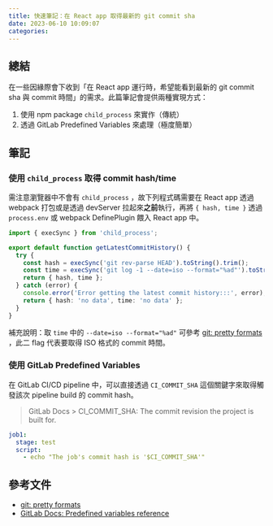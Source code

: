 ```yaml
---
title: 快速筆記：在 React app 取得最新的 git commit sha
date: 2023-06-10 10:09:07
categories:
---
```


## 總結

在一些因緣際會下收到「在 React app 運行時，希望能看到最新的 git commit sha 與 commit 時間」的需求。此篇筆記會提供兩種實現方式：

1. 使用 npm package `child_process` 來實作（傳統）
2. 透過 GitLab Predefined Variables 來處理（極度簡單）

## 筆記

### 使用 `child_process` 取得 commit hash/time

需注意瀏覽器中不會有 `child_process` ，故下列程式碼需要在 React app 透過 webpack 打包或是透過 devServer 拉起來**之前**執行，再將 `{ hash, time }` 透過 `process.env` 或 webpack DefinePlugin 餵入 React app 中。

```ts
import { execSync } from 'child_process';

export default function getLatestCommitHistory() {
  try {
    const hash = execSync('git rev-parse HEAD').toString().trim();
    const time = execSync('git log -1 --date=iso --format="%ad"').toString();
    return { hash, time };
  } catch (error) {
    console.error('Error getting the latest commit history:::', error);
    return { hash: 'no data', time: 'no data' };
  }
}
```

補充說明：取 `time` 中的 `--date=iso --format="%ad"` 可參考 [git: pretty formats](https://git-scm.com/docs/pretty-formats) ，此二 flag 代表要取得 ISO 格式的 commit 時間。

### 使用 GitLab Predefined Variables

在 GitLab CI/CD pipeline 中，可以直接透過 `CI_COMMIT_SHA` 這個關鍵字來取得觸發該次 pipeline build 的 commit hash。

> GitLab Docs > CI_COMMIT_SHA: The commit revision the project is built for.

```yaml
job1:
  stage: test
  script:
    - echo "The job's commit hash is '$CI_COMMIT_SHA'"
```


## 參考文件

- [git: pretty formats](https://git-scm.com/docs/pretty-formats)
- [GitLab Docs: Predefined variables reference](https://docs.gitlab.com/ee/ci/variables/predefined_variables.html)
